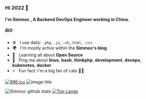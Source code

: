 
<!--
**Simmoc/Simmoc** is a ✨ _special_ ✨ repository because its `README.md` (this file) appears on your GitHub profile.

- ⚙️&nbsp;&nbsp; I use daily: `.sh`, `.php`, `.js`, `.html`, `.css`, `.blade.php`
- 🌍&nbsp;&nbsp; I'm mostly active within the **DigitalOcean Community and DevDojo**
- 🌱&nbsp;&nbsp; Learning all about **Open Source**
- 💬&nbsp;&nbsp; Ping me about **linux**, **bash**, **thinkphp**, **development**, **devops**， **kubenetes**
- ⚡️&nbsp;&nbsp; Fun fact: I'm a big fan of cats 🐱‍💻

- 🔭 I’m currently working on ...
- 🌱 I’m currently learning ...
- 👯 I’m looking to collaborate on ...
- 🤔 I’m looking for help with ...
- 💬 Ask me about ...
- 📫 How to reach me: ...
- 😄 Pronouns: ...
- ⚡ Fun fact: ...
[![Github Stats By Anurag](https://github-readme-stats.vercel.app/api?username=Simmoc&show_icons=true&title_color=62BFAD&icon_color=79ff97&text_color=F7F8E8&bg_color=151515)](https://github.com/simmoc/github-readme-stats)
-->

### Hi 2022 👋

#### I'm Simmoc , A Backend DevOps Engineer working in China.

##### BIO

- ⚙️&nbsp;&nbsp; I use daily:  `.php`, `.js`, `.sh`,`.html`, `.css`
- 🌍&nbsp;&nbsp; I'm mostly active within the **Simmoc's blog**
- 🌱&nbsp;&nbsp; Learning all about **Open Source**
- 💬&nbsp;&nbsp; Ping me about **linux**, **bash**, **thinkphp**, **development**, **devops**, **kubenetes**, **docker**
- ⚡️&nbsp;&nbsp; Fun fact: I'm a big fan of cats 🐱‍💻

[![996.icu](https://img.shields.io/badge/link-996.icu-red.svg)](https://996.icu) ![image title](https://rushter.com/counter.svg)

![Simmoc github stats](https://github-readme-stats.vercel.app/api?username=simmoc&show_icons=true&theme=radical&line_height=40)
[![Top Langs](https://github-readme-stats.vercel.app/api/top-langs/?username=simmoc&&theme=radical&show_icons=true)](https://github.com/simmoc/github-readme-stats)
